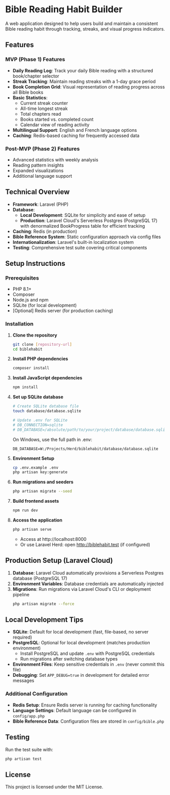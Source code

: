 # Bible Reading Habit Builder

A web application designed to help users build and maintain a consistent Bible reading habit through tracking, streaks, and visual progress indicators.

## Features

### MVP (Phase 1) Features
- **Daily Reading Log**: Track your daily Bible reading with a structured book/chapter selector
- **Streak Tracking**: Maintain reading streaks with a 1-day grace period
- **Book Completion Grid**: Visual representation of reading progress across all Bible books
- **Basic Statistics**: 
  - Current streak counter
  - All-time longest streak
  - Total chapters read
  - Books started vs. completed count
  - Calendar view of reading activity
- **Multilingual Support**: English and French language options
- **Caching**: Redis-based caching for frequently accessed data

### Post-MVP (Phase 2) Features
- Advanced statistics with weekly analysis
- Reading pattern insights
- Expanded visualizations
- Additional language support

## Technical Overview

- **Framework**: Laravel (PHP)
- **Database**: 
  - **Local Development**: SQLite for simplicity and ease of setup
  - **Production**: Laravel Cloud's Serverless Postgres (PostgreSQL 17) with denormalized BookProgress table for efficient tracking
- **Caching**: Redis (in production)
- **Bible Reference System**: Static configuration approach via config files
- **Internationalization**: Laravel's built-in localization system
- **Testing**: Comprehensive test suite covering critical components

## Setup Instructions

### Prerequisites
- PHP 8.1+
- Composer
- Node.js and npm
- SQLite (for local development)
- [Optional] Redis server (for production caching)

### Installation

1. **Clone the repository**
   ```bash
   git clone [repository-url]
   cd biblehabit
   ```

2. **Install PHP dependencies**
   ```bash
   composer install
   ```

3. **Install JavaScript dependencies**
   ```bash
   npm install
   ```

4. **Set up SQLite database**
   ```bash
   # Create SQLite database file
   touch database/database.sqlite
   
   # Update .env for SQLite
   # DB_CONNECTION=sqlite
   # DB_DATABASE=/absolute/path/to/your/project/database/database.sqlite
   ```
   
   On Windows, use the full path in .env:
   ```
   DB_DATABASE=W:/Projects/Herd/biblehabit/database/database.sqlite
   ```

5. **Environment Setup**
   ```bash
   cp .env.example .env
   php artisan key:generate
   ```

6. **Run migrations and seeders**
   ```bash
   php artisan migrate --seed
   ```

7. **Build frontend assets**
   ```bash
   npm run dev
   ```

8. **Access the application**
   ```bash
   php artisan serve
   ```
   - Access at http://localhost:8000
   - Or use Laravel Herd: open http://biblehabit.test (if configured)

## Production Setup (Laravel Cloud)

1. **Database**: Laravel Cloud automatically provisions a Serverless Postgres database (PostgreSQL 17)
2. **Environment Variables**: Database credentials are automatically injected
3. **Migrations**: Run migrations via Laravel Cloud's CLI or deployment pipeline
   ```bash
   php artisan migrate --force
   ```

## Local Development Tips

- **SQLite**: Default for local development (fast, file-based, no server required)
- **PostgreSQL**: Optional for local development (matches production environment)
  - Install PostgreSQL and update `.env` with PostgreSQL credentials
  - Run migrations after switching database types
- **Environment Files**: Keep sensitive credentials in `.env` (never commit this file)
- **Debugging**: Set `APP_DEBUG=true` in development for detailed error messages

### Additional Configuration

- **Redis Setup**: Ensure Redis server is running for caching functionality
- **Language Settings**: Default language can be configured in `config/app.php`
- **Bible Reference Data**: Configuration files are stored in `config/bible.php`

## Testing

Run the test suite with:
```bash
php artisan test
```

## License

This project is licensed under the MIT License.
